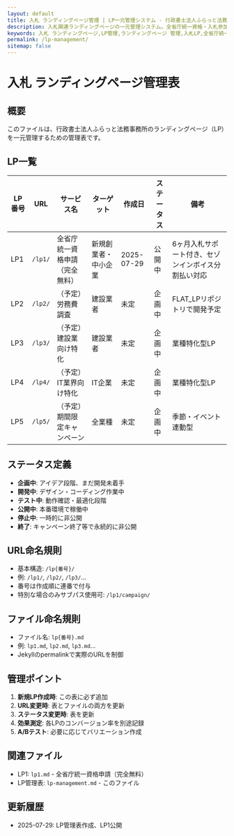 ```yaml
---
layout: default
title: 入札 ランディングページ管理 | LP一元管理システム - 行政書士法人ふらっと法務事務所
description: 入札関連ランディングページの一元管理システム。全省庁統一資格・入札参加資格等のLP管理表。神奈川県大和市の行政書士法人ふらっと法務事務所。
keywords: 入札 ランディングページ,LP管理,ランディングページ 管理,入札LP,全省庁統一資格 LP,入札参加資格 LP,行政書士 LP,神奈川県,大和市
permalink: /lp-management/
sitemap: false
---
```


# 入札 ランディングページ管理表

## 概要
このファイルは、行政書士法人ふらっと法務事務所のランディングページ（LP）を一元管理するための管理表です。

## LP一覧

| LP番号 | URL | サービス名 | ターゲット | 作成日 | ステータス | 備考 |
|--------|-----|------------|------------|--------|------------|------|
| LP1 | `/lp1/` | 全省庁統一資格申請（完全無料） | 新規創業者・中小企業 | 2025-07-29 | 公開中 | 6ヶ月入札サポート付き、セゾンインボイス分割払い対応 |
| LP2 | `/lp2/` | （予定）労務費調査 | 建設業者 | 未定 | 企画中 | FLAT_LPリポジトリで開発予定 |
| LP3 | `/lp3/` | （予定）建設業向け特化 | 建設業者 | 未定 | 企画中 | 業種特化型LP |
| LP4 | `/lp4/` | （予定）IT業界向け特化 | IT企業 | 未定 | 企画中 | 業種特化型LP |
| LP5 | `/lp5/` | （予定）期間限定キャンペーン | 全業種 | 未定 | 企画中 | 季節・イベント連動型 |

## ステータス定義
- **企画中**: アイデア段階、まだ開発未着手
- **開発中**: デザイン・コーディング作業中
- **テスト中**: 動作確認・最適化段階
- **公開中**: 本番環境で稼働中
- **停止中**: 一時的に非公開
- **終了**: キャンペーン終了等で永続的に非公開

## URL命名規則
- 基本構造: `/lp{番号}/`
- 例: `/lp1/`, `/lp2/`, `/lp3/`...
- 番号は作成順に連番で付与
- 特別な場合のみサブパス使用可: `/lp1/campaign/`

## ファイル命名規則
- ファイル名: `lp{番号}.md`
- 例: `lp1.md`, `lp2.md`, `lp3.md`...
- Jekyllのpermalinkで実際のURLを制御

## 管理ポイント
1. **新規LP作成時**: この表に必ず追加
2. **URL変更時**: 表とファイルの両方を更新
3. **ステータス変更時**: 表を更新
4. **効果測定**: 各LPのコンバージョン率を別途記録
5. **A/Bテスト**: 必要に応じてバリエーション作成

## 関連ファイル
- LP1: `lp1.md` - 全省庁統一資格申請（完全無料）
- LP管理表: `lp-management.md` - このファイル

## 更新履歴
- 2025-07-29: LP管理表作成、LP1公開

